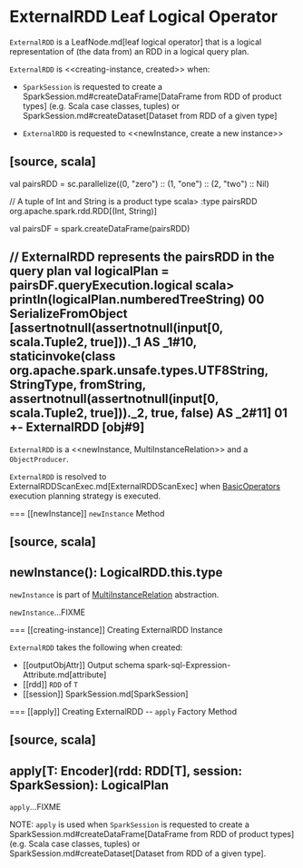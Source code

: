 # ExternalRDD Leaf Logical Operator

`ExternalRDD` is a LeafNode.md[leaf logical operator] that is a logical representation of (the data from) an RDD in a logical query plan.

`ExternalRDD` is <<creating-instance, created>> when:

* `SparkSession` is requested to create a SparkSession.md#createDataFrame[DataFrame from RDD of product types] (e.g. Scala case classes, tuples) or SparkSession.md#createDataset[Dataset from RDD of a given type]

* `ExternalRDD` is requested to <<newInstance, create a new instance>>

[source, scala]
----
val pairsRDD = sc.parallelize((0, "zero") :: (1, "one") :: (2, "two") :: Nil)

// A tuple of Int and String is a product type
scala> :type pairsRDD
org.apache.spark.rdd.RDD[(Int, String)]

val pairsDF = spark.createDataFrame(pairsRDD)

// ExternalRDD represents the pairsRDD in the query plan
val logicalPlan = pairsDF.queryExecution.logical
scala> println(logicalPlan.numberedTreeString)
00 SerializeFromObject [assertnotnull(assertnotnull(input[0, scala.Tuple2, true]))._1 AS _1#10, staticinvoke(class org.apache.spark.unsafe.types.UTF8String, StringType, fromString, assertnotnull(assertnotnull(input[0, scala.Tuple2, true]))._2, true, false) AS _2#11]
01 +- ExternalRDD [obj#9]
----

`ExternalRDD` is a <<newInstance, MultiInstanceRelation>> and a `ObjectProducer`.

`ExternalRDD` is resolved to ExternalRDDScanExec.md[ExternalRDDScanExec] when [BasicOperators](../execution-planning-strategies/BasicOperators.md) execution planning strategy is executed.

=== [[newInstance]] `newInstance` Method

[source, scala]
----
newInstance(): LogicalRDD.this.type
----

`newInstance` is part of [MultiInstanceRelation](MultiInstanceRelation.md#newInstance) abstraction.

`newInstance`...FIXME

=== [[creating-instance]] Creating ExternalRDD Instance

`ExternalRDD` takes the following when created:

* [[outputObjAttr]] Output schema spark-sql-Expression-Attribute.md[attribute]
* [[rdd]] `RDD` of `T`
* [[session]] SparkSession.md[SparkSession]

=== [[apply]] Creating ExternalRDD -- `apply` Factory Method

[source, scala]
----
apply[T: Encoder](rdd: RDD[T], session: SparkSession): LogicalPlan
----

`apply`...FIXME

NOTE: `apply` is used when `SparkSession` is requested to create a SparkSession.md#createDataFrame[DataFrame from RDD of product types] (e.g. Scala case classes, tuples) or SparkSession.md#createDataset[Dataset from RDD of a given type].
